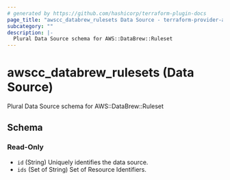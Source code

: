 ```yaml
---
# generated by https://github.com/hashicorp/terraform-plugin-docs
page_title: "awscc_databrew_rulesets Data Source - terraform-provider-awscc"
subcategory: ""
description: |-
  Plural Data Source schema for AWS::DataBrew::Ruleset
---
```


# awscc_databrew_rulesets (Data Source)

Plural Data Source schema for AWS::DataBrew::Ruleset



<!-- schema generated by tfplugindocs -->
## Schema

### Read-Only

- `id` (String) Uniquely identifies the data source.
- `ids` (Set of String) Set of Resource Identifiers.
